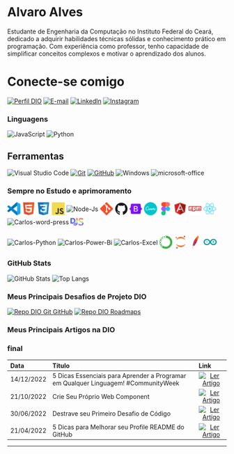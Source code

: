 # Alvaro Alves

Estudante de Engenharia da Computação no Instituto Federal do Ceará, dedicado a adquirir habilidades técnicas sólidas e conhecimento prático em programação.
Com experiência como professor, tenho capacidade de simplificar conceitos complexos e motivar o aprendizado dos alunos.

# Conecte-se comigo

[![Perfil DIO](https://img.shields.io/badge/-Meu%20Perfil%20na%20DIO-30A3DC?style=for-the-badge)](https://web.dio.me/users/alvaro93alves/)
[![E-mail](https://img.shields.io/badge/-Email-000?style=for-the-badge&logo=microsoft-outlook&logoColor=E94D5F)](mailto:alvaro93alves@gmail.com)
[![LinkedIn](https://img.shields.io/badge/-LinkedIn-000?style=for-the-badge&logo=linkedin&logoColor=30A3DC)](https://www.linkedin.com/in/alvaroaaaalves/)
[![Instagram](https://img.shields.io/badge/Instagram-000?style=for-the-badge&logo=instagram)](https://www.instagram.com/alvaroaaalves/)

### Linguagens

![JavaScript](https://img.shields.io/badge/JavaScript-000?style=for-the-badge&logo=javascript&logoColor=30A3DC)
![Python](https://img.shields.io/badge/Python-0D1117?style=for-the-badge&logo=python)


## Ferramentas
![Visual Studio Code](https://img.shields.io/badge/-Visual%20Studio%20Code-0D1117?style=for-the-badge&logo=visual-studio-code&logoColor=007ACC&labelColor=0D1117)
[![Git](https://img.shields.io/badge/Git-000?style=for-the-badge&logo=git&logoColor=E94D5F)](https://git-scm.com/doc)
[![GitHub](https://img.shields.io/badge/GitHub-000?style=for-the-badge&logo=github&logoColor=30A3DC)](https://docs.github.com/)
![Windows](https://img.shields.io/badge/-Windows-0D1117?style=for-the-badge&logo=windows&labelColor=0D1117)
![microsoft-office](https://img.shields.io/badge/-microsoft_office-0D1117?style=for-the-badge&logo=microsoft-office&labelColor=0D1117)

### Sempre no Estudo e aprimoramento
<div>
<img align="center" alt="Carlos-VS-Code" height="30" width="30"src="https://github.com/devicons/devicon/blob/master/icons/vscode/vscode-original.svg">         
<img align="center" alt="html5" height="30" width="30"src="https://github.com/devicons/devicon/blob/master/icons/html5/html5-original.svg">   
<img align="center" alt="CSS3" height="30" width="30"  src="https://raw.githubusercontent.com/devicons/devicon/master/icons/css3/css3-original.svg">   
<img align="center" alt="Javascript" height="30" width="30" src="https://raw.githubusercontent.com/devicons/devicon/master/icons/javascript/javascript-original.svg">
<img align="center" alt="Node-Js" height="30" width="30" src="https://pluspng.com/img-png/nodejs-png--400.png">
<img align="center" alt="git"   height="30" width="30" src="https://github.com/devicons/devicon/blob/master/icons/git/git-original.svg">
<img align="center" alt="github"   height="30" width="30" src="https://github.com/devicons/devicon/blob/master/icons/github/github-original.svg">
<img align="center" alt="bootstrap" height="30" width="30" src="https://github.com/devicons/devicon/blob/master/icons/bootstrap/bootstrap-original.svg">
<img align="center" alt="bootstrap" height="30" width="30" src="https://github.com/devicons/devicon/blob/master/icons/canva/canva-original.svg">
<img align="center" alt="figma" height="30" width="30" src="https://github.com/devicons/devicon/blob/master/icons/figma/figma-original.svg">
<img align="center" alt="angularjs" height="30" width="30" src="https://github.com/devicons/devicon/blob/master/icons/angularjs/angularjs-original.svg">
<img align="center" alt="npm" height="30" width="30" src="https://github.com/devicons/devicon/blob/master/icons/npm/npm-original-wordmark.svg">
<img align="center" alt="Carlos-React" height="30" width="30" src="https://raw.githubusercontent.com/devicons/devicon/master/icons/react/react-original.svg">
<img align="center" alt="Carlos-word-press" height="30" width="30" src="https://www.tampapcwebdesign.com/wp-content/uploads/2015/07/wordpress-icon.png">
<img align="center" alt="discordjs" height="30" width="30" src="https://github.com/devicons/devicon/blob/master/icons/discordjs/discordjs-original.svg">
<br><br>
<img align="center" alt="Carlos-Python" height="30" width="30" src="https://cdn4.iconfinder.com/data/icons/logos-and-brands/512/267_Python_logo-512.png">
<img align="center" alt="Carlos-Power-Bi" height="30" width="30" src="https://www.tekenable.ie/wp-content/uploads/2019/09/PowerBI-Icon-Transparent.png">
<img align="center" alt="Carlos-Excel"   height="30" width="30" src="https://www.kaptiva.ca/wp-content/uploads/2019/06/formation-excel.png">
<img align="center" alt="Carlos-Jupyter" height="30" width="30" src="https://github.com/devicons/devicon/blob/master/icons/anaconda/anaconda-original.svg">
<img align="center" alt="Carlos-Jupyter" height="30" width="30" src="https://github.com/devicons/devicon/blob/master/icons/jupyter/jupyter-original.svg">
<img align="center" alt="Carlos-Jupyter" height="30" width="30" src="https://github.com/devicons/devicon/blob/master/icons/apache/apache-original.svg">
<img align="center" alt="Carlos-Jupyter" height="30" width="30" src="https://github.com/devicons/devicon/blob/master/icons/arduino/arduino-original.svg">
</div>

### GitHub Stats

![GitHub Stats](https://github-readme-stats.vercel.app/api?username=SEUUSERNAME&theme=transparent&bg_color=000&border_color=30A3DC&show_icons=true&icon_color=30A3DC&title_color=E94D5F&text_color=FFF)
![Top Langs](https://github-readme-stats-git-masterrstaa-rickstaa.vercel.app/api/top-langs/?username=SEUUSERNAME&layout=compact&bg_color=000&border_color=30A3DC&title_color=E94D5F&text_color=FFF)

### Meus Principais Desafios de Projeto DIO

[![Repo DIO Git GitHub](https://github-readme-stats.vercel.app/api/pin/?username=elidianaandrade&repo=dio-lab-open-source&bg_color=000&border_color=30A3DC&show_icons=true&icon_color=30A3DC&title_color=E94D5F&text_color=FFF)](https://github.com/elidianaandrade/dio-lab-open-source)
[![Repo DIO Roadmaps](https://github-readme-stats.vercel.app/api/pin/?username=digitalinnovationone&repo=roadmaps&bg_color=000&border_color=30A3DC&show_icons=true&icon_color=30A3DC&title_color=E94D5F&text_color=FFF)](https://github.com/digitalinnovationone/roadmaps)

### Meus Principais Artigos na DIO


### final
<table>
  <thead>
    <tr align="left">
      <th>Data</th>
      <th>Título</th>
      <th>Link</th>
    </tr>
  </thead>
  <tbody align="left">
    <tr>
      <td>14/12/2022</td>
      <td>5 Dicas Essenciais para Aprender a Programar em Qualquer Linguagem! #CommunityWeek</td>
      <td align="center">
        <a href="https://web.dio.me/articles/5-dicas-essenciais-para-aprender-a-programar-em-qualquer-linguagem-communityweek">
           <img align="center" alt="Ler Artigo" src="https://img.shields.io/badge/Ler%20Artigo-30A3DC?style=for-the-badge">
        </a>
      </td>
    </tr>
    <tr>
      <td>21/10/2022</td>
      <td>Crie Seu Próprio Web Component</td>
      <td align="center">
        <a href="https://web.dio.me/articles/crie-seu-proprio-web-component">
           <img align="center" alt="Ler Artigo" src="https://img.shields.io/badge/Ler%20Artigo-E94D5F?style=for-the-badge">
        </a>
      </td>
    </tr>
    <tr>
      <td>30/06/2022</td>
      <td>Destrave seu Primeiro Desafio de Código</td>
      <td align="center">
        <a href="https://web.dio.me/articles/destrave-seu-primeiro-desafio-de-codigo">
           <img align="center" alt="Ler Artigo" src="https://img.shields.io/badge/Ler%20Artigo-30A3DC?style=for-the-badge">
        </a>
      </td>    
    </tr>
    <tr>
      <td>21/04/2022</td>
      <td>5 Dicas para Melhorar seu Profile README do GitHub</td>
      <td align="center">
        <a href="https://web.dio.me/articles/5-dicas-para-melhorar-o-readme-do-seu-perfil-no-github">
           <img align="center" alt="Ler Artigo" src="https://img.shields.io/badge/Ler%20Artigo-E94D5F?style=for-the-badge">
        </a>
      </td>    
    </tr>
  </tbody>
  <tfoot></tfoot>
</table>

---
